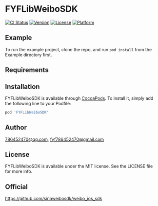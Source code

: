# FYFLibWeiboSDK

[![CI Status](https://img.shields.io/travis/786452470@qq.com/FYFLibWeiboSDK.svg?style=flat)](https://travis-ci.org/786452470@qq.com/FYFLibWeiboSDK)
[![Version](https://img.shields.io/cocoapods/v/FYFLibWeiboSDK.svg?style=flat)](https://cocoapods.org/pods/FYFLibWeiboSDK)
[![License](https://img.shields.io/cocoapods/l/FYFLibWeiboSDK.svg?style=flat)](https://cocoapods.org/pods/FYFLibWeiboSDK)
[![Platform](https://img.shields.io/cocoapods/p/FYFLibWeiboSDK.svg?style=flat)](https://cocoapods.org/pods/FYFLibWeiboSDK)

## Example

To run the example project, clone the repo, and run `pod install` from the Example directory first.

## Requirements

## Installation

FYFLibWeiboSDK is available through [CocoaPods](https://cocoapods.org). To install
it, simply add the following line to your Podfile:

```ruby
pod 'FYFLibWeiboSDK'
```

## Author

786452470@qq.com, fyf786452470@gmail.com

## License

FYFLibWeiboSDK is available under the MIT license. See the LICENSE file for more info.

## Official

https://github.com/sinaweibosdk/weibo_ios_sdk
